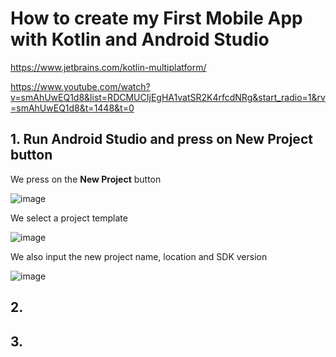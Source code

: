 # How to create my First Mobile App with Kotlin and Android Studio

https://www.jetbrains.com/kotlin-multiplatform/

https://www.youtube.com/watch?v=smAhUwEQ1d8&list=RDCMUCIjEgHA1vatSR2K4rfcdNRg&start_radio=1&rv=smAhUwEQ1d8&t=1448&t=0

## 1. Run Android Studio and press on New Project button

We press on the **New Project** button

![image](https://github.com/luiscoco/Android_Studio_Installation/assets/32194879/13a2b8f1-8eee-426c-a31c-30d95f9c833c)

We select a project template

![image](https://github.com/luiscoco/Android_Studio_Installation/assets/32194879/b36dcfb9-69af-42d2-8f3d-32031e878653)

We also input the new project name, location and SDK version

![image](https://github.com/luiscoco/Android_Studio_Installation/assets/32194879/d03371ff-abe7-48e7-a0a9-af241bf60cbf)

## 2. 


## 3. 
